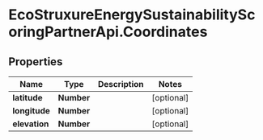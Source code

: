 # EcoStruxureEnergySustainabilityScoringPartnerApi.Coordinates

## Properties

Name | Type | Description | Notes
------------ | ------------- | ------------- | -------------
**latitude** | **Number** |  | [optional] 
**longitude** | **Number** |  | [optional] 
**elevation** | **Number** |  | [optional] 


